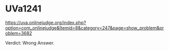 # UVa1241
https://uva.onlinejudge.org/index.php?option=com_onlinejudge&Itemid=8&category=247&page=show_problem&problem=3682

Verdict: Wrong Answer.
